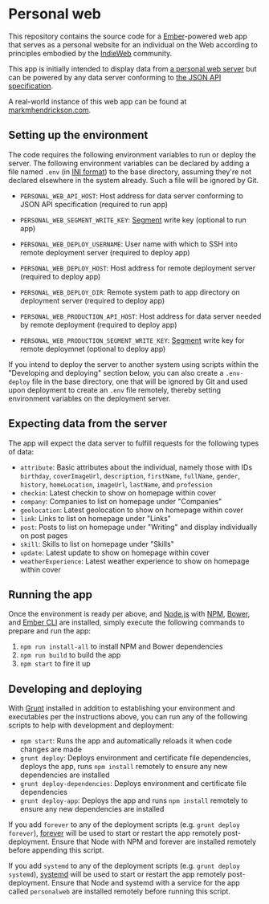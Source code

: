 # Personal web

This repository contains the source code for a [Ember](https://www.emberjs.com/)-powered web app that serves as a personal website for an individual on the Web according to principles embodied by the [IndieWeb](https://indieweb.org/) community.

This app is initially intended to display data from [a personal web server](https://github.com/asheville/personal-server) but can be powered by any data server conforming to [the JSON API specification](http://jsonapi.org/).

A real-world instance of this web app can be found at [markmhendrickson.com](http://markmhendrickson.com/).

## Setting up the environment

The code requires the following environment variables to run or deploy the server. The following environment variables can be declared by adding a file named `.env` (in [INI format](https://en.wikipedia.org/wiki/INI_file)) to the base directory, assuming they're not declared elsewhere in the system already. Such a file will be ignored by Git.

- `PERSONAL_WEB_API_HOST`: Host address for data server conforming to JSON API specification (required to run app)
- `PERSONAL_WEB_SEGMENT_WRITE_KEY`: [Segment](http://segment.com) write key (optional to run app)

- `PERSONAL_WEB_DEPLOY_USERNAME`: User name with which to SSH into remote deployment server (required to deploy app)
- `PERSONAL_WEB_DEPLOY_HOST`: Host address for remote deployment server (required to deploy app)
- `PERSONAL_WEB_DEPLOY_DIR`: Remote system path to app directory on deployment server (required to deploy app)
- `PERSONAL_WEB_PRODUCTION_API_HOST`: Host address for data server needed by remote deployment (required to deploy app)
- `PERSONAL_WEB_PRODUCTION_SEGMENT_WRITE_KEY`: [Segment](http://segment.com) write key for remote deploymnet (optional to deploy app)

If you intend to deploy the server to another system using scripts within the "Developing and deploying" section below, you can also create a `.env-deploy` file in the base directory, one that will be ignored by Git and used upon deployment to create an `.env` file remotely, thereby setting environment variables on the deployment server.

## Expecting data from the server

The app will expect the data server to fulfill requests for the following types of data:

- `attribute`: Basic attributes about the individual, namely those with IDs `birthday`, `coverImageUrl`, `description`, `firstName`, `fullName`, `gender`,  `history`, `homeLocation`, `imageUrl`, `lastName`, and `profession`
- `checkin`: Latest checkin to show on homepage within cover
- `company`: Companies to list on homepage under "Companies"
- `geolocation`: Latest geolocation to show on homepage within cover
- `link`: Links to list on homepage under "Links"
- `post`: Posts to list on homepage under "Writing" and display individually on post pages
- `skill`: Skills to list on homepage under "Skills"
- `update`: Latest update to show on homepage within cover
- `weatherExperience`: Latest weather experience to show on homepage within cover

## Running the app

Once the environment is ready per above, and [Node.js](http://nodejs.org/) with [NPM](https://www.npmjs.com/), [Bower](https://bower.io/), and [Ember CLI](https://ember-cli.com/) are installed, simply execute the following commands to prepare and run the app:

1. `npm run install-all` to install NPM and Bower dependencies
2. `npm run build` to build the app
3. `npm start` to fire it up

## Developing and deploying

With [Grunt](gruntjs.com) installed in addition to establishing your environment and executables per the instructions above, you can run any of the following scripts to help with development and deployment:

- `npm start`: Runs the app and automatically reloads it when code changes are made
- `grunt deploy`: Deploys environment and certificate file dependencies, deploys the app, runs `npm install` remotely to ensure any new dependencies are installed
- `grunt deploy-dependencies`: Deploys environment and certificate file dependencies
- `grunt deploy-app`: Deploys the app and runs `npm install` remotely to ensure any new dependencies are installed

If you add `forever` to any of the deployment scripts (e.g. `grunt deploy forever`), [forever](https://github.com/foreverjs/forever) will be used to start or restart the app remotely post-deployment. Ensure that Node with NPM and forever are installed remotely before appending this script.

If you add `systemd` to any of the deployment scripts (e.g. `grunt deploy systemd`), [systemd](https://www.digitalocean.com/community/tutorials/systemd-essentials-working-with-services-units-and-the-journal) will be used to start or restart the app remotely post-deployment. Ensure that Node and systemd with a service for the app called `personalweb` are installed remotely before running this script.
